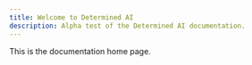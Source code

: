 ```yaml
---
title: Welcome to Determined AI
description: Alpha test of the Determined AI documentation.
---
```




This is the documentation home page.